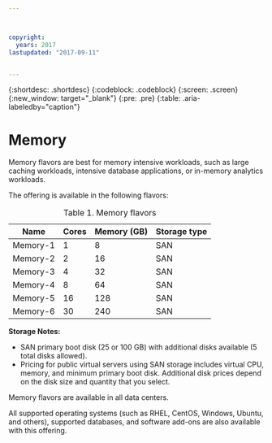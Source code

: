 ```yaml
---



copyright:
  years: 2017
lastupdated: "2017-09-11"


---
```


{:shortdesc: .shortdesc}
{:codeblock: .codeblock}
{:screen: .screen}
{:new_window: target="_blank"}
{:pre: .pre}
{:table: .aria-labeledby="caption"}

# Memory 
Memory flavors are best for memory intensive workloads, such as large caching workloads, intensive database applications, or in-memory analytics workloads.

The offering is available in the following flavors:

<table>
<CAPTION>Table 1. Memory flavors</CAPTION>
<THEAD>
<TR>
<th>Name</th>
<th>Cores</th>
<th>Memory (GB)</th>
<th>Storage type</th>
</TR>
</THEAD>
<TBODY>
<tr>
<td>Memory-1</td>
<td>1</td>
<td>8</td>
<td>SAN</td>
</tr>
<tr>
<td>Memory-2</td>
<td>2</td>
<td>16</td>
<td>SAN</td>
</tr>
<tr>
<td>Memory-3</td>
<td>4</td>
<td>32</td>
<td>SAN</td>
</tr>
<tr>
<td>Memory-4</td>
<td>8</td>
<td>64</td>
<td>SAN</td>
</tr>
<tr>
<td>Memory-5</td>
<td>16</td>
<td>128</td>
<td>SAN</td>
</tr>
<tr>
<td>Memory-6</td>
<td>30</td>
<td>240</td>
<td>SAN</td>
</tr>
</TBODY>
</table>

**Storage Notes:**
* SAN primary boot disk (25 or 100 GB) with additional disks available (5 total disks allowed).
* Pricing for public virtual servers using SAN storage includes virtual CPU, memory, and minimum primary boot disk. Additional disk prices depend on the disk size and quantity that you select.  

Memory flavors are available in all data centers.

All supported operating systems (such as RHEL, CentOS, Windows, Ubuntu, and others), supported  databases, and software add-ons are also available with this offering.  

